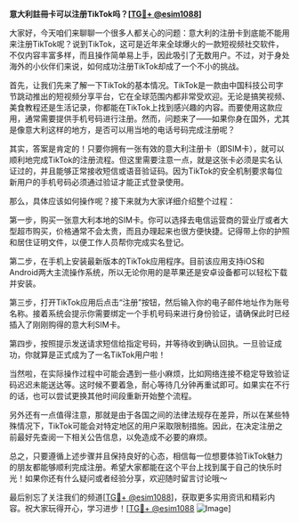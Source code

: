 **意大利註冊卡可以注册TikTok吗？[[TG💪+ @esim1088](https://t.me/s/esim1088)]**

大家好，今天咱们来聊聊一个很多人都关心的问题：意大利的注册卡到底能不能用来注册TikTok呢？说到TikTok，这可是近年来全球爆火的一款短视频社交软件，不仅内容丰富多样，而且操作简单易上手，因此吸引了无数用户。不过，对于身处海外的小伙伴们来说，如何成功注册TikTok却成了一个不小的挑战。

首先，让我们先来了解一下TikTok的基本情况。TikTok是一款由中国科技公司字节跳动推出的短视频分享平台，它在全球范围内都非常受欢迎。无论是搞笑视频、美食教程还是生活记录，你都能在TikTok上找到感兴趣的内容。而要使用这款应用，通常需要提供手机号码进行注册。然而，问题来了——如果你身在国外，尤其是像意大利这样的地方，是否可以用当地的电话号码完成注册呢？

其实，答案是肯定的！只要你拥有一张有效的意大利注册卡（即SIM卡），就可以顺利地完成TikTok的注册流程。但这里需要注意一点，就是这张卡必须是实名认证过的，并且能够正常接收短信或语音验证码。因为TikTok的安全机制要求每位新用户的手机号码必须通过验证才能正式登录使用。

那么，具体应该如何操作呢？接下来就为大家详细介绍整个过程：

第一步，购买一张意大利本地的SIM卡。你可以选择去电信运营商的营业厅或者大型超市购买，价格通常不会太贵，而且办理起来也很方便快捷。记得带上你的护照和居住证明文件，以便工作人员帮你完成实名登记。

第二步，在手机上安装最新版本的TikTok应用程序。目前该应用支持iOS和Android两大主流操作系统，所以无论你用的是苹果还是安卓设备都可以轻松下载并安装。

第三步，打开TikTok应用后点击“注册”按钮，然后输入你的电子邮件地址作为账号名称。接着系统会提示你需要绑定一个手机号码来进行身份验证，请确保此时已经插入了刚刚购得的意大利SIM卡。

第四步，按照提示发送请求短信给指定号码，并等待收到确认回执。一旦验证成功，你就算是正式成为了一名TikTok用户啦！

当然啦，在实际操作过程中可能会遇到一些小麻烦，比如网络连接不稳定导致验证码迟迟未能送达等。这时候不要着急，耐心等待几分钟再重试即可。如果实在不行的话，也可以尝试更换其他时间段重新开始整个流程。

另外还有一点值得注意，那就是由于各国之间的法律法规存在差异，所以在某些特殊情况下，TikTok可能会对特定地区的用户采取限制措施。因此，在决定注册之前最好先查阅一下相关公告信息，以免造成不必要的麻烦。

总之，只要遵循上述步骤并且保持良好的心态，相信每一位想要体验TikTok魅力的朋友都能够顺利完成注册。希望大家都能在这个平台上找到属于自己的快乐时光！如果你还有什么疑问或者经验分享，欢迎随时留言讨论哦～

最后别忘了关注我们的频道[[TG💪+ @esim1088](https://t.me/s/esim1088)]，获取更多实用资讯和精彩内容。祝大家玩得开心，学习进步！[[TG💪+ @esim1088](https://t.me/s/esim1088) ![Image](https://i.postimg.cc/4NQfJmqS/Snipaste-2025-05-13-00-14-12.png)]